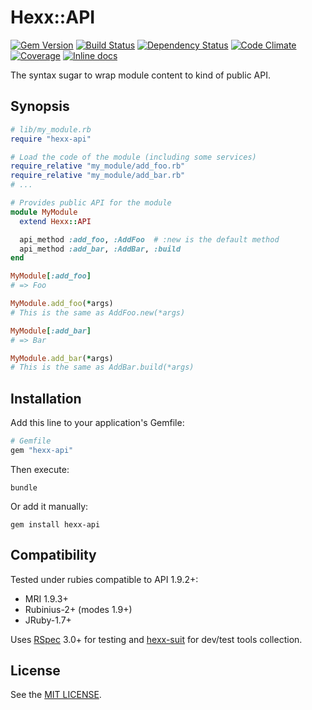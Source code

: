 Hexx::API
=========

[![Gem Version](https://img.shields.io/gem/v/hexx-api.svg?style=flat)][gem]
[![Build Status](https://img.shields.io/travis/nepalez/hexx-api/master.svg?style=flat)][travis]
[![Dependency Status](https://img.shields.io/gemnasium/nepalez/hexx-api.svg?style=flat)][gemnasium]
[![Code Climate](https://img.shields.io/codeclimate/github/nepalez/hexx-api.svg?style=flat)][codeclimate]
[![Coverage](https://img.shields.io/coveralls/nepalez/hexx-api.svg?style=flat)][coveralls]
[![Inline docs](http://inch-ci.org/github/nepalez/hexx-api.svg)][inch]

[codeclimate]: https://codeclimate.com/github/nepalez/hexx-api
[coveralls]: https://coveralls.io/r/nepalez/hexx-api
[gem]: https://rubygems.org/gems/hexx-api
[gemnasium]: https://gemnasium.com/nepalez/hexx-api
[travis]: https://travis-ci.org/nepalez/hexx-api
[inch]: https://inch-ci.org/github/nepalez/hexx-api

The syntax sugar to wrap module content to kind of public API.

Synopsis
--------

```ruby
# lib/my_module.rb
require "hexx-api"

# Load the code of the module (including some services)
require_relative "my_module/add_foo.rb"
require_relative "my_module/add_bar.rb"
# ...

# Provides public API for the module
module MyModule
  extend Hexx::API

  api_method :add_foo, :AddFoo  # :new is the default method
  api_method :add_bar, :AddBar, :build
end
```

```ruby
MyModule[:add_foo]
# => Foo

MyModule.add_foo(*args)
# This is the same as AddFoo.new(*args)

MyModule[:add_bar]
# => Bar

MyModule.add_bar(*args)
# This is the same as AddBar.build(*args)
```

Installation
------------

Add this line to your application's Gemfile:

```ruby
# Gemfile
gem "hexx-api"
```

Then execute:

```
bundle
```

Or add it manually:

```
gem install hexx-api
```

Compatibility
-------------

Tested under rubies compatible to API 1.9.2+:

* MRI 1.9.3+
* Rubinius-2+ (modes 1.9+)
* JRuby-1.7+

Uses [RSpec] 3.0+ for testing and [hexx-suit] for dev/test tools collection.

[RSpec]: http://rspec.info/
[hexx-suit]: http://github.com/nepalez/hexx-suit

License
-------

See the [MIT LICENSE](LICENSE).
